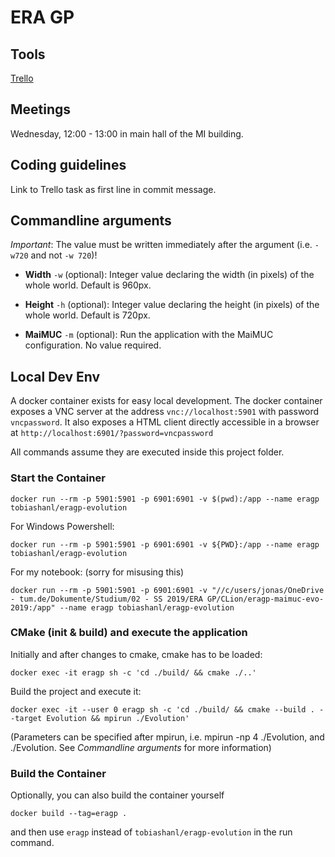 # ERA GP

## Tools
[Trello](https://trello.com/b/ol7c7Udk/evolution)

## Meetings
Wednesday, 12:00 - 13:00 in main hall of the MI building.

## Coding guidelines
Link to Trello task as first line in commit message.

## Commandline arguments

*Important*: The value must be written immediately after the argument (i.e. `-w720` and not `-w 720`)!

- **Width** `-w` (optional): Integer value declaring the width (in pixels) of the whole world. Default is 960px.

- **Height** `-h` (optional): Integer value declaring the height (in pixels) of the whole world. Default is 720px.

- **MaiMUC** `-m` (optional): Run the application with the MaiMUC configuration. No value required.

## Local Dev Env
A docker container exists for easy local development.
The docker container exposes a VNC server at the address `vnc://localhost:5901` with password ``vncpassword``.
It also exposes a HTML client directly accessible in a browser at ``http://localhost:6901/?password=vncpassword``

All commands assume they are executed inside this project folder.

### Start the Container

```
docker run --rm -p 5901:5901 -p 6901:6901 -v $(pwd):/app --name eragp tobiashanl/eragp-evolution 
```

For Windows Powershell:
```
docker run --rm -p 5901:5901 -p 6901:6901 -v ${PWD}:/app --name eragp tobiashanl/eragp-evolution 
```
For my notebook: (sorry for misusing this)
```
docker run --rm -p 5901:5901 -p 6901:6901 -v "//c/users/jonas/OneDrive - tum.de/Dokumente/Studium/02 - SS 2019/ERA GP/CLion/eragp-maimuc-evo-2019:/app" --name eragp tobiashanl/eragp-evolution
```

### CMake (init & build) and execute the application

Initially and after changes to cmake, cmake has to be loaded:
```
docker exec -it eragp sh -c 'cd ./build/ && cmake ./..'
```
Build the project and execute it:
```
docker exec -it --user 0 eragp sh -c 'cd ./build/ && cmake --build . --target Evolution && mpirun ./Evolution'
```
(Parameters can be specified after mpirun, i.e. mpirun -np 4 ./Evolution, and ./Evolution. See *Commandline arguments* for more information)

### Build the Container

Optionally, you can also build the container yourself
```
docker build --tag=eragp .
```
and then use `eragp` instead of `tobiashanl/eragp-evolution` in the run command.
